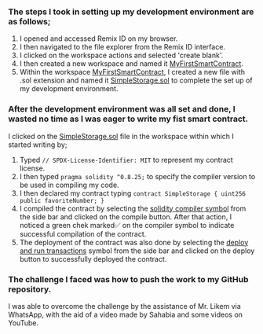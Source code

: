 ### The steps I took in setting up my development environment are as follows;
1. I opened and accessed Remix ID on my browser.
2. I then navigated to the file explorer from the Remix ID interface.
3. I clicked on the workspace actions and selected 'create blank'.
4. I then created a new workspace and named it [MyFirstSmartContract]().
5. Within the workspace [MyFirstSmartContract](), I created a new file with .sol extension and named it [SimpleStorage.sol]() to complete the set up of my development environment.

### After the development environment was all set and done, I wasted no time as I was eager to write my fist smart contract. 
I clicked on the [SimpleStorage.sol]() file in the workspace within which I started writing by;
1. Typed ```// SPDX-License-Identifier: MIT``` to represent my contract license.
2. I then typed ```pragma solidity ^0.8.25;``` to specify the compiler version to be used in compiling my code.
3. I then declared my contract typing ```contract SimpleStorage {
    uint256 public favoriteNumber;
}```
4. I compiled the contract by selecting the [solidity compiler symbol]() from the side bar and clicked on the compile button. After that action, I noticed a green chek marked✅ on the compiler symbol to indicate successful compilation of the contract.
5. The deployment of the contract was also done by selecting the [deploy and run transactions]() symbol from the side bar and clicked on the deploy button to successfully deployed the contract.

### The challenge I faced was how to push the work to my GitHub repository.
I was able to overcome the challenge by the assistance of Mr. Likem via WhatsApp, with the aid of a video made by Sahabia and some videos on YouTube.

